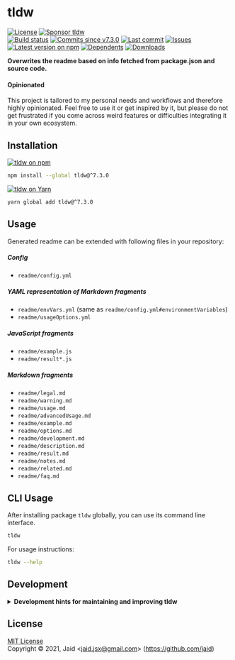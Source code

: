 # tldw


<a href="https://raw.githubusercontent.com/jaid/tldw/master/license.txt"><img src="https://img.shields.io/github/license/jaid/tldw?style=flat-square" alt="License"/></a> <a href="https://github.com/sponsors/jaid"><img src="https://img.shields.io/badge/<3-Sponsor-FF45F1?style=flat-square" alt="Sponsor tldw"/></a>  
<a href="https://actions-badge.atrox.dev/jaid/tldw/goto"><img src="https://img.shields.io/endpoint.svg?style=flat-square&url=https%3A%2F%2Factions-badge.atrox.dev%2Fjaid%2Ftldw%2Fbadge" alt="Build status"/></a> <a href="https://github.com/jaid/tldw/commits"><img src="https://img.shields.io/github/commits-since/jaid/tldw/v7.3.0?style=flat-square&logo=github" alt="Commits since v7.3.0"/></a> <a href="https://github.com/jaid/tldw/commits"><img src="https://img.shields.io/github/last-commit/jaid/tldw?style=flat-square&logo=github" alt="Last commit"/></a> <a href="https://github.com/jaid/tldw/issues"><img src="https://img.shields.io/github/issues/jaid/tldw?style=flat-square&logo=github" alt="Issues"/></a>  
<a href="https://npmjs.com/package/tldw"><img src="https://img.shields.io/npm/v/tldw?style=flat-square&logo=npm&label=latest%20version" alt="Latest version on npm"/></a> <a href="https://github.com/jaid/tldw/network/dependents"><img src="https://img.shields.io/librariesio/dependents/npm/tldw?style=flat-square&logo=npm" alt="Dependents"/></a> <a href="https://npmjs.com/package/tldw"><img src="https://img.shields.io/npm/dm/tldw?style=flat-square&logo=npm" alt="Downloads"/></a>

**Overwrites the readme based on info fetched from package.json and source code.**

#### Opinionated

This project is tailored to my personal needs and workflows and therefore highly opinionated. Feel free to use it or get inspired by it, but please do not get frustrated if you come across weird features or difficulties integrating it in your own ecosystem.




## Installation

<a href="https://npmjs.com/package/tldw"><img src="https://img.shields.io/badge/npm-tldw-C23039?style=flat-square&logo=npm" alt="tldw on npm"/></a>

```bash
npm install --global tldw@^7.3.0
```

<a href="https://yarnpkg.com/package/tldw"><img src="https://img.shields.io/badge/Yarn-tldw-2F8CB7?style=flat-square&logo=yarn&logoColor=white" alt="tldw on Yarn"/></a>

```bash
yarn global add tldw@^7.3.0
```






## Usage

Generated readme can be extended with following files in your repository:

##### Config

- `readme/config.yml`

##### YAML representation of Markdown fragments

- `readme/envVars.yml` (same as `readme/config.yml#environmentVariables`)
- `readme/usageOptions.yml`

##### JavaScript fragments

- `readme/example.js`
- `readme/result*.js`

##### Markdown fragments

- `readme/legal.md`
- `readme/warning.md`
- `readme/usage.md`
- `readme/advancedUsage.md`
- `readme/example.md`
- `readme/options.md`
- `readme/development.md`
- `readme/description.md`
- `readme/result.md`
- `readme/notes.md`
- `readme/related.md`
- `readme/faq.md`






## CLI Usage
After installing package `tldw` globally, you can use its command line interface.
```bash
tldw
```
For usage instructions:
```bash
tldw --help
```










## Development

<details>
<summary><b>Development hints for maintaining and improving tldw</b></summary>



Setting up:
```bash
git clone git@github.com:jaid/tldw.git
cd tldw
npm install
```
Testing:
```bash
npm run test:dev
```
Testing in production environment:
```bash
npm run test
```

</details>

## License
[MIT License](https://raw.githubusercontent.com/jaid/tldw/master/license.txt)  
Copyright © 2021, Jaid \<jaid.jsx@gmail.com> (https://github.com/jaid)

<!---
Readme generated with tldw v7.1.0
https://github.com/Jaid/tldw
-->